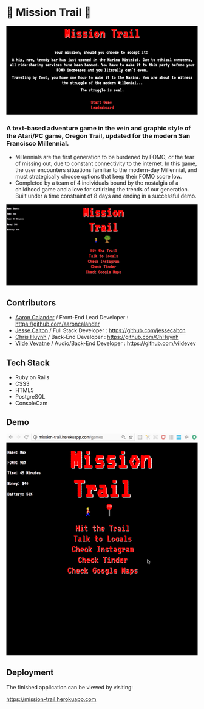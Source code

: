 # 🌉 Mission Trail 🌉

![Intro](mission-trail-intro.png)



### A text-based adventure game in the vein and graphic style of the Atari/PC game, Oregon Trail, updated for the modern San Francisco Millennial.
* Millennials are the first generation to be burdened by FOMO, or the fear of missing out, due to constant connectivity to the internet.     In this game, the user encounters situations familiar to the modern-day Millennial, and must strategically choose options that keep       their FOMO score low.
* Completed by a team of 4 individuals bound by the nostalgia of a childhood  game and a love for satirizing the trends of our generation.   Built under a time constraint of 8 days and ending in a successful demo.

![Home](mission-trail-home.png)

## Contributors

* [Aaron Calander](https://www.linkedin.com/in/aaroncalander) / Front-End Lead Developer : <https://github.com/aaroncalander>
* [Jesse Calton](https://www.linkedin.com/in/jessecalton) / Full Stack Developer : <https://github.com/jessecalton>
* [Chris Huynh](https://www.linkedin.com/in/christopher-huynh-28121a76) / Back-End Developer : <https://github.com/ChHuynh>
* [Vilde Vevatne](https://www.linkedin.com/in/vilde-vevatne) / Audio/Back-End Developer : <https://github.com/vildevev>

## Tech Stack

* Ruby on Rails
* CSS3
* HTML5
* PostgreSQL
* ConsoleCam

## Demo

![Demo](mission-trail-demo.gif)

## Deployment

The finished application can be viewed by visiting:

<https://mission-trail.herokuapp.com>
